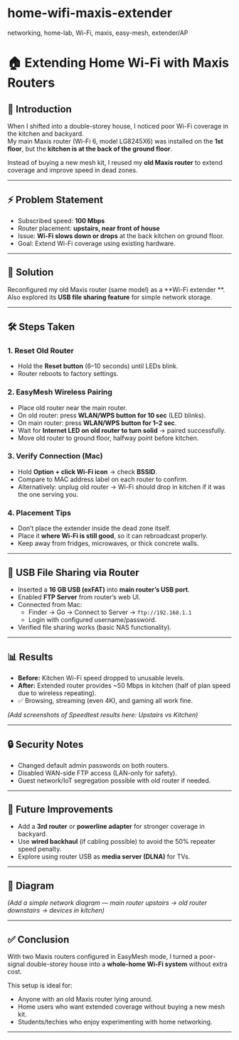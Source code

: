 # home-wifi-maxis-extender
networking, home-lab, Wi-Fi, maxis, easy-mesh, extender/AP

# 🏠 Extending Home Wi-Fi with Maxis Routers 

## 📌 Introduction
When I shifted into a double-storey house, I noticed poor Wi-Fi coverage in the kitchen and backyard.  
My main Maxis router (Wi-Fi 6, model LG8245X6) was installed on the **1st floor**, but the **kitchen is at the back of the ground floor**.  

Instead of buying a new mesh kit, I reused my **old Maxis router** to extend coverage and improve speed in dead zones.

---

## ⚡ Problem Statement
- Subscribed speed: **100 Mbps**  
- Router placement: **upstairs, near front of house**  
- Issue: **Wi-Fi slows down or drops** at the back kitchen on ground floor.  
- Goal: Extend Wi-Fi coverage using existing hardware.

---

## 🔧 Solution
Reconfigured my old Maxis router (same model) as a **Wi-Fi extender **.  
Also explored its **USB file sharing feature** for simple network storage.

---

## 🛠️ Steps Taken

### 1. Reset Old Router
- Hold the **Reset button** (6–10 seconds) until LEDs blink.
- Router reboots to factory settings.

### 2. EasyMesh Wireless Pairing
- Place old router near the main router.
- On old router: press **WLAN/WPS button for 10 sec** (LED blinks).  
- On main router: press **WLAN/WPS button for 1–2 sec**.  
- Wait for **Internet LED on old router to turn solid** → paired successfully.  
- Move old router to ground floor, halfway point before kitchen.

### 3. Verify Connection (Mac)
- Hold **Option + click Wi-Fi icon** → check **BSSID**.  
- Compare to MAC address label on each router to confirm.  
- Alternatively: unplug old router → Wi-Fi should drop in kitchen if it was the one serving you.

### 4. Placement Tips
- Don’t place the extender inside the dead zone itself.  
- Place it **where Wi-Fi is still good**, so it can rebroadcast properly.  
- Keep away from fridges, microwaves, or thick concrete walls.

---

## 📂 USB File Sharing via Router
- Inserted a **16 GB USB (exFAT)** into **main router’s USB port**.  
- Enabled **FTP Server** from router’s web UI.  
- Connected from Mac:  
  - Finder → Go → Connect to Server → `ftp://192.168.1.1`  
  - Login with configured username/password.  
- Verified file sharing works (basic NAS functionality).

---

## 📊 Results
- **Before:** Kitchen Wi-Fi speed dropped to unusable levels.  
- **After:** Extended router provides ~50 Mbps in kitchen (half of plan speed due to wireless repeating).  
- ✅ Browsing, streaming (even 4K), and gaming all work fine.

*(Add screenshots of Speedtest results here: Upstairs vs Kitchen)*

---

## 🔒 Security Notes
- Changed default admin passwords on both routers.  
- Disabled WAN-side FTP access (LAN-only for safety).  
- Guest network/IoT segregation possible with old router if needed.

---

## 🚀 Future Improvements
- Add a **3rd router** or **powerline adapter** for stronger coverage in backyard.  
- Use **wired backhaul** (if cabling possible) to avoid the 50% repeater speed penalty.  
- Explore using router USB as **media server (DLNA)** for TVs.

---

## 📎 Diagram
*(Add a simple network diagram — main router upstairs → old router downstairs → devices in kitchen)*

---

## ✅ Conclusion
With two Maxis routers configured in EasyMesh mode, I turned a poor-signal double-storey house into a **whole-home Wi-Fi system** without extra cost.  

This setup is ideal for:
- Anyone with an old Maxis router lying around.
- Home users who want extended coverage without buying a new mesh kit.
- Students/techies who enjoy experimenting with home networking.

---
